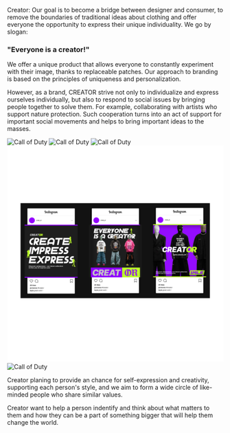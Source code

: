 Creator: Our goal is to become a bridge between designer and consumer, to remove the boundaries of traditional ideas about clothing and offer everyone the opportunity to express their unique individuality.
We go by slogan:

### "Everyone is a creator!"

We offer a unique product that allows everyone to constantly experiment with their image, thanks to replaceable patches. 
Our approach to branding is based on the principles of uniqueness and personalization.

However, as a brand, CREATOR strive not only to individualize and express ourselves individually, but also to respond to social issues by bringing people together to solve them.
For example, collaborating with artists who support nature protection. Such cooperation turns into an act of support for important social movements and helps to bring important ideas to 
the masses.

![Call of Duty](https://github.com/l3ivol/english-for-designers/blob/main/05-storytelling/img/%20Logo%20Mockup.png)
![Call of Duty](https://github.com/l3ivol/english-for-designers/blob/main/05-storytelling/img/mockup%20poster%202.png)
![Call of Duty](https://github.com/l3ivol/english-for-designers/blob/main/05-storytelling/img/billboard%20mockup%202.png)
![Call of Duty](https://github.com/l3ivol/english-for-designers/blob/main/05-storytelling/img/awdawdaw.png)
![Call of Duty](https://github.com/l3ivol/english-for-designers/blob/main/05-storytelling/img/mockup%20bag.png)

Creator planing to provide an chance for self-expression and creativity, supporting each person's style, 
and we aim to form a wide circle of like-minded people who share similar values.

Creator want to help a person indentify and think about what matters to them and how they can be a part
of something bigger that will help them change 
the world.

